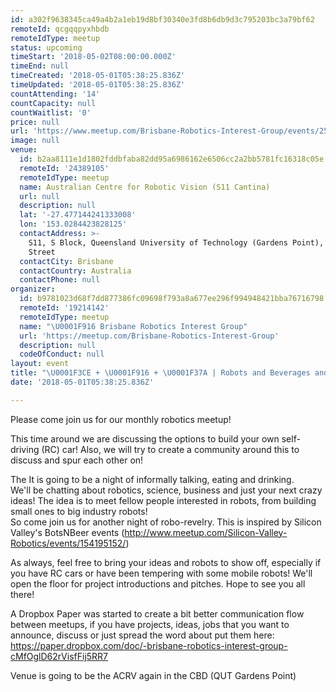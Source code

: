 ```yaml
---
id: a302f9638345ca49a4b2a1eb19d8bf30340e3fd8b6db9d3c795203bc3a79bf62
remoteId: qcgqqpyxhbdb
remoteIdType: meetup
status: upcoming
timeStart: '2018-05-02T08:00:00.000Z'
timeEnd: null
timeCreated: '2018-05-01T05:38:25.836Z'
timeUpdated: '2018-05-01T05:38:25.836Z'
countAttending: '14'
countCapacity: null
countWaitlist: '0'
price: null
url: 'https://www.meetup.com/Brisbane-Robotics-Interest-Group/events/250125454/'
image: null
venue:
  id: b2aa8111e1d1802fddbfaba82dd95a6986162e6506cc2a2bb5781fc16318c05e
  remoteId: '24389105'
  remoteIdType: meetup
  name: Australian Centre for Robotic Vision (S11 Cantina)
  url: null
  description: null
  lat: '-27.477144241333008'
  lon: '153.0284423828125'
  contactAddress: >-
    S11, S Block, Queensland University of Technology (Gardens Point), 2 George
    Street
  contactCity: Brisbane
  contactCountry: Australia
  contactPhone: null
organizer:
  id: b9781023d68f7dd877386fc09698f793a8a677ee296f994948421bba76716798
  remoteId: '19214142'
  remoteIdType: meetup
  name: "\U0001F916 Brisbane Robotics Interest Group"
  url: 'https://meetup.com/Brisbane-Robotics-Interest-Group'
  description: null
  codeOfConduct: null
layout: event
title: "\U0001F3CE + \U0001F916 + \U0001F37A | Robots and Beverages and Self Driving (RC) Cars \U0001F3CE"
date: '2018-05-01T05:38:25.836Z'

---
```

<p>Please come join us for our monthly robotics meetup!</p> <p>This time around we are discussing the options to build your own self-driving (RC) car! Also, we will try to create a community around this to discuss and spur each other on!</p> <p>The It is going to be a night of informally talking, eating and drinking.<br/>We'll be chatting about robotics, science, business and just your next crazy ideas! The idea is to meet fellow people interested in robots, from building small ones to big industry robots!<br/>So come join us for another night of robo-revelry. This is inspired by Silicon Valley's BotsNBeer events (<a href="http://www.meetup.com/Silicon-Valley-Robotics/events/154195152/" class="linkified">http://www.meetup.com/Silicon-Valley-Robotics/events/154195152/</a>)</p> <p>As always, feel free to bring your ideas and robots to show off, especially if you have RC cars or have been tempering with some mobile robots! We'll open the floor for project introductions and pitches. Hope to see you all there!</p> <p>A Dropbox Paper was started to create a bit better communication flow between meetups, if you have projects, ideas, jobs that you want to announce, discuss or just spread the word about put them here: <a href="https://paper.dropbox.com/doc/-brisbane-robotics-interest-group-cMfOglD62rVisfFij5RR7" class="linkified">https://paper.dropbox.com/doc/-brisbane-robotics-interest-group-cMfOglD62rVisfFij5RR7</a></p> <p>Venue is going to be the ACRV again in the CBD (QUT Gardens Point)</p>
